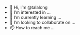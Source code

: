 - 👋 Hi, I’m @talalong
- 👀 I’m interested in ...
- 🌱 I’m currently learning ...
- 💞️ I’m looking to collaborate on ...
- 📫 How to reach me ...

<!---
talalong/talalong is a ✨ special ✨ repository because its `README.md` (this file) appears on your GitHub profile.
You can click the Preview link to take a look at your changes.
--->
